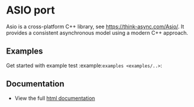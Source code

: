 # ASIO port

Asio is a cross-platform C++ library, see https://think-async.com/Asio/. It provides a consistent asynchronous model using a modern C++ approach.

## Examples

Get started with example test :example:`examples <examples/..>`:

## Documentation

* View the full [html documentation](https://espressif.github.io/esp-protocols/asio/index.html)
